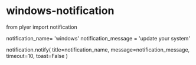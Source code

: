 # windows-notification
from plyer import notification

notification_name= 'windows'
notification_message = 'update your system'

notification.notify(
	title=notification_name,
	message=notification_message,
	timeout=10,
	toast=False
)
